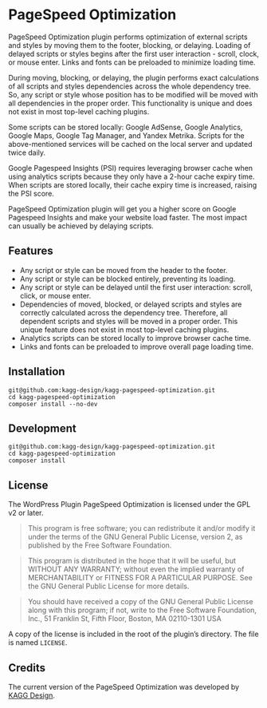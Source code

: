 # PageSpeed Optimization

PageSpeed Optimization plugin performs optimization of external scripts and styles by moving them to the footer, blocking, or delaying. Loading of delayed scripts or styles begins after the first user interaction - scroll, clock, or mouse enter. Links and fonts can be preloaded to minimize loading time.

During moving, blocking, or delaying, the plugin performs exact calculations of all scripts and styles dependencies across the whole dependency tree. So, any script or style whose position has to be modified will be moved with all dependencies in the proper order. This functionality is unique and does not exist in most top-level caching plugins.

Some scripts can be stored locally: Google AdSense, Google Analytics, Google Maps, Google Tag Manager, and Yandex Metrika. Scripts for the above-mentioned services will be cached on the local server and updated twice daily.

Google Pagespeed Insights (PSI) requires leveraging browser cache when using analytics scripts because they only have a 2-hour cache expiry time. When scripts are stored locally, their cache expiry time is increased, raising the PSI score.

PageSpeed Optimization plugin will get you a higher score on Google Pagespeed Insights and make your website load faster. The most impact can usually be achieved by delaying scripts.

## Features

- Any script or style can be moved from the header to the footer.
- Any script or style can be blocked entirely, preventing its loading.
- Any script or style can be delayed until the first user interaction: scroll, click, or mouse enter.
- Dependencies of moved, blocked, or delayed scripts and styles are correctly calculated across the dependency tree. Therefore, all dependent scripts and styles will be moved in a proper order. This unique feature does not exist in most top-level caching plugins.
- Analytics scripts can be stored locally to improve browser cache time.
- Links and fonts can be preloaded to improve overall page loading time.

## Installation

```
git@github.com:kagg-design/kagg-pagespeed-optimization.git
cd kagg-pagespeed-optimization
composer install --no-dev
```

## Development

```
git@github.com:kagg-design/kagg-pagespeed-optimization.git
cd kagg-pagespeed-optimization
composer install
```

## License

The WordPress Plugin PageSpeed Optimization is licensed under the GPL v2 or later.

> This program is free software; you can redistribute it and/or modify it under the terms of the GNU General Public License, version 2, as published by the Free Software Foundation.

> This program is distributed in the hope that it will be useful, but WITHOUT ANY WARRANTY; without even the implied warranty of MERCHANTABILITY or FITNESS FOR A PARTICULAR PURPOSE. See the GNU General Public License for more details.

> You should have received a copy of the GNU General Public License along with this program; if not, write to the Free Software Foundation, Inc., 51 Franklin St, Fifth Floor, Boston, MA 02110-1301 USA

A copy of the license is included in the root of the plugin’s directory. The file is named `LICENSE`.

## Credits

The current version of the PageSpeed Optimization was developed by [KAGG Design](https://kagg.eu/en/).
